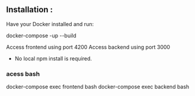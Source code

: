 ## Installation :
Have your Docker installed and run: 

docker-compose -up --build 

Access frontend using port 4200
Access backend using port 3000

- No local npm install is required.

### acess bash
docker-compose exec frontend bash
docker-compose exec backend bash

<!-- ## Installation for local dev env:
1. npm install
2. npm run postinstall -->